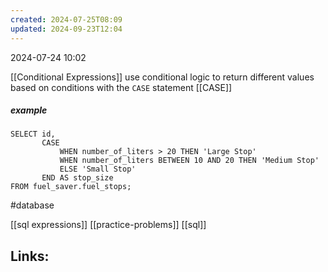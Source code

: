 ```yaml
---
created: 2024-07-25T08:09
updated: 2024-09-23T12:04
---
```

2024-07-24 10:02

[[Conditional Expressions]] use conditional logic to return different values based on conditions with the `CASE` statement 
[[CASE]]
##### example
```
SELECT id, 
       CASE 
           WHEN number_of_liters > 20 THEN 'Large Stop'
           WHEN number_of_liters BETWEEN 10 AND 20 THEN 'Medium Stop'
           ELSE 'Small Stop'
       END AS stop_size
FROM fuel_saver.fuel_stops;

```

#database 

[[sql expressions]] [[practice-problems]] [[sql]]
## Links:



